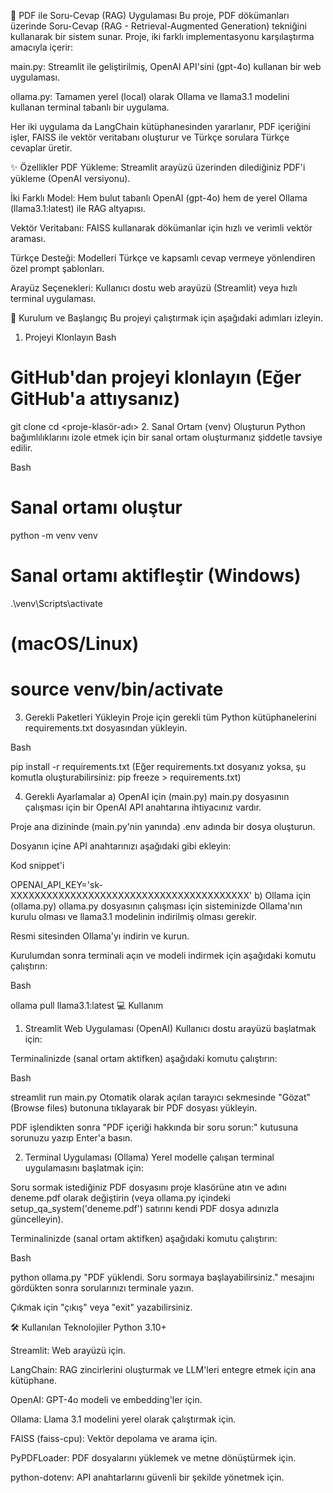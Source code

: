 📄 PDF ile Soru-Cevap (RAG) Uygulaması
Bu proje, PDF dökümanları üzerinde Soru-Cevap (RAG - Retrieval-Augmented Generation) tekniğini kullanarak bir sistem sunar. Proje, iki farklı implementasyonu karşılaştırma amacıyla içerir:

main.py: Streamlit ile geliştirilmiş, OpenAI API'sini (gpt-4o) kullanan bir web uygulaması.

ollama.py: Tamamen yerel (local) olarak Ollama ve llama3.1 modelini kullanan terminal tabanlı bir uygulama.

Her iki uygulama da LangChain kütüphanesinden yararlanır, PDF içeriğini işler, FAISS ile vektör veritabanı oluşturur ve Türkçe sorulara Türkçe cevaplar üretir.

✨ Özellikler
PDF Yükleme: Streamlit arayüzü üzerinden dilediğiniz PDF'i yükleme (OpenAI versiyonu).

İki Farklı Model: Hem bulut tabanlı OpenAI (gpt-4o) hem de yerel Ollama (llama3.1:latest) ile RAG altyapısı.

Vektör Veritabanı: FAISS kullanarak dökümanlar için hızlı ve verimli vektör araması.

Türkçe Desteği: Modelleri Türkçe ve kapsamlı cevap vermeye yönlendiren özel prompt şablonları.

Arayüz Seçenekleri: Kullanıcı dostu web arayüzü (Streamlit) veya hızlı terminal uygulaması.

🚀 Kurulum ve Başlangıç
Bu projeyi çalıştırmak için aşağıdaki adımları izleyin.

1. Projeyi Klonlayın
Bash

# GitHub'dan projeyi klonlayın (Eğer GitHub'a attıysanız)
git clone <github-repo-linkiniz>
cd <proje-klasör-adı>
2. Sanal Ortam (venv) Oluşturun
Python bağımlılıklarını izole etmek için bir sanal ortam oluşturmanız şiddetle tavsiye edilir.

Bash

# Sanal ortamı oluştur
python -m venv venv

# Sanal ortamı aktifleştir (Windows)
.\venv\Scripts\activate

# (macOS/Linux)
# source venv/bin/activate
3. Gerekli Paketleri Yükleyin
Proje için gerekli tüm Python kütüphanelerini requirements.txt dosyasından yükleyin.

Bash

pip install -r requirements.txt
(Eğer requirements.txt dosyanız yoksa, şu komutla oluşturabilirsiniz: pip freeze > requirements.txt)

4. Gerekli Ayarlamalar
a) OpenAI için (main.py)
main.py dosyasının çalışması için bir OpenAI API anahtarına ihtiyacınız vardır.

Proje ana dizininde (main.py'nin yanında) .env adında bir dosya oluşturun.

Dosyanın içine API anahtarınızı aşağıdaki gibi ekleyin:

Kod snippet'i

OPENAI_API_KEY='sk-XXXXXXXXXXXXXXXXXXXXXXXXXXXXXXXXXXXXXXXX'
b) Ollama için (ollama.py)
ollama.py dosyasının çalışması için sisteminizde Ollama'nın kurulu olması ve llama3.1 modelinin indirilmiş olması gerekir.

Resmi sitesinden Ollama'yı indirin ve kurun.

Kurulumdan sonra terminali açın ve modeli indirmek için aşağıdaki komutu çalıştırın:

Bash

ollama pull llama3.1:latest
💻 Kullanım
1. Streamlit Web Uygulaması (OpenAI)
Kullanıcı dostu arayüzü başlatmak için:

Terminalinizde (sanal ortam aktifken) aşağıdaki komutu çalıştırın:

Bash

streamlit run main.py
Otomatik olarak açılan tarayıcı sekmesinde "Gözat" (Browse files) butonuna tıklayarak bir PDF dosyası yükleyin.

PDF işlendikten sonra "PDF içeriği hakkında bir soru sorun:" kutusuna sorunuzu yazıp Enter'a basın.

2. Terminal Uygulaması (Ollama)
Yerel modelle çalışan terminal uygulamasını başlatmak için:

Soru sormak istediğiniz PDF dosyasını proje klasörüne atın ve adını deneme.pdf olarak değiştirin (veya ollama.py içindeki setup_qa_system('deneme.pdf') satırını kendi PDF dosya adınızla güncelleyin).

Terminalinizde (sanal ortam aktifken) aşağıdaki komutu çalıştırın:

Bash

python ollama.py
"PDF yüklendi. Soru sormaya başlayabilirsiniz." mesajını gördükten sonra sorularınızı terminale yazın.

Çıkmak için "çıkış" veya "exit" yazabilirsiniz.

🛠️ Kullanılan Teknolojiler
Python 3.10+

Streamlit: Web arayüzü için.

LangChain: RAG zincirlerini oluşturmak ve LLM'leri entegre etmek için ana kütüphane.

OpenAI: GPT-4o modeli ve embedding'ler için.

Ollama: Llama 3.1 modelini yerel olarak çalıştırmak için.

FAISS (faiss-cpu): Vektör depolama ve arama için.

PyPDFLoader: PDF dosyalarını yüklemek ve metne dönüştürmek için.

python-dotenv: API anahtarlarını güvenli bir şekilde yönetmek için.
